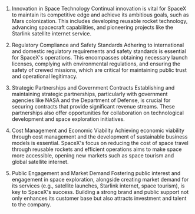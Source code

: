  1. Innovation in Space Technology
Continual innovation is vital for SpaceX to maintain its competitive edge and achieve its ambitious goals, such as Mars colonization. This includes developing reusable rocket technology, advancing spacecraft capabilities, and pioneering projects like the Starlink satellite internet service.

2. Regulatory Compliance and Safety Standards
Adhering to international and domestic regulatory requirements and safety standards is essential for SpaceX's operations. This encompasses obtaining necessary launch licenses, complying with environmental regulations, and ensuring the safety of crewed missions, which are critical for maintaining public trust and operational legitimacy.

3. Strategic Partnerships and Government Contracts
Establishing and maintaining strategic partnerships, particularly with government agencies like NASA and the Department of Defense, is crucial for securing contracts that provide significant revenue streams. These partnerships also offer opportunities for collaboration on technological development and space exploration initiatives.

4. Cost Management and Economic Viability
Achieving economic viability through cost management and the development of sustainable business models is essential. SpaceX's focus on reducing the cost of space travel through reusable rockets and efficient operations aims to make space more accessible, opening new markets such as space tourism and global satellite internet.

5. Public Engagement and Market Demand
Fostering public interest and engagement in space exploration, alongside creating market demand for its services (e.g., satellite launches, Starlink internet, space tourism), is key to SpaceX's success. Building a strong brand and public support not only enhances its customer base but also attracts investment and talent to the company.

